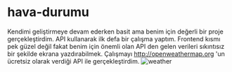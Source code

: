 # hava-durumu
Kendimi geliştirmeye devam ederken basit ama benim için değerli bir proje gerçekleştirdim. API kullanarak ilk defa bir çalışma yaptım. Frontend kısmı pek güzel değil fakat benim için önemli olan API den gelen verileri sıkıntısız bir şekilde ekrana yazdırabilmek. Çalışmayı http://openweathermap.org 'un ücretsiz olarak verdiği API ile gerçekleştirdim.
![weather](https://user-images.githubusercontent.com/67982673/155856283-6d0054eb-4b53-42f4-b8f4-0f70bc7cc525.jpg)
